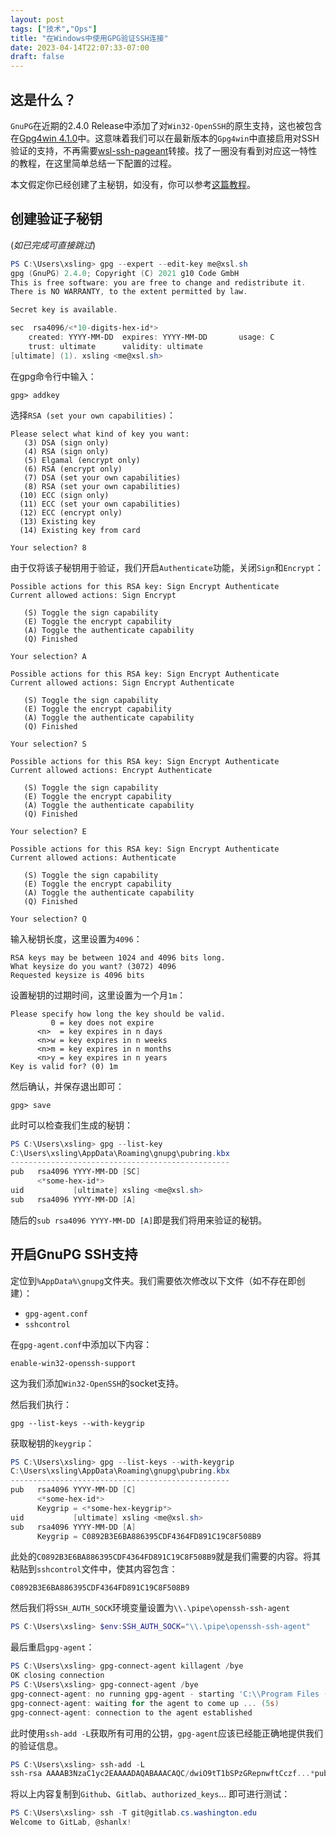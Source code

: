 ```yaml
---
layout: post
tags: ["技术","Ops"]
title: "在Windows中使用GPG验证SSH连接"
date: 2023-04-14T22:07:33-07:00
draft: false
---
```


## 这是什么？

`GnuPG`在近期的2.4.0 Release中添加了对`Win32-OpenSSH`的原生支持，这也被包含在[Gpg4win 4.1.0](https://lists.wald.intevation.org/pipermail/gpg4win-announce/2022/000099.html)中。这意味着我们可以在最新版本的`Gpg4win`中直接启用对SSH验证的支持，不再需要[wsl-ssh-pageant](https://github.com/benpye/wsl-ssh-pageant)转接。找了一圈没有看到对应这一特性的教程，在这里简单总结一下配置的过程。

本文假定你已经创建了主秘钥，如没有，你可以参考[这篇教程](https://docs.github.com/zh/authentication/managing-commit-signature-verification/generating-a-new-gpg-key)。

## 创建验证子秘钥

(*如已完成可直接跳过*)

 ```powershell
PS C:\Users\xsling> gpg --expert --edit-key me@xsl.sh
gpg (GnuPG) 2.4.0; Copyright (C) 2021 g10 Code GmbH
This is free software: you are free to change and redistribute it.
There is NO WARRANTY, to the extent permitted by law.

Secret key is available.

sec  rsa4096/<*10-digits-hex-id*>
     created: YYYY-MM-DD  expires: YYYY-MM-DD       usage: C
     trust: ultimate      validity: ultimate
[ultimate] (1). xsling <me@xsl.sh>
 ```

在gpg命令行中输入：

```
gpg> addkey
```

选择`RSA (set your own capabilities)`：

```
Please select what kind of key you want:
   (3) DSA (sign only)
   (4) RSA (sign only)
   (5) Elgamal (encrypt only)
   (6) RSA (encrypt only)
   (7) DSA (set your own capabilities)
   (8) RSA (set your own capabilities)
  (10) ECC (sign only)
  (11) ECC (set your own capabilities)
  (12) ECC (encrypt only)
  (13) Existing key
  (14) Existing key from card
```

```
Your selection? 8
```

由于仅将该子秘钥用于验证，我们开启`Authenticate`功能，关闭`Sign`和`Encrypt`：

```
Possible actions for this RSA key: Sign Encrypt Authenticate
Current allowed actions: Sign Encrypt

   (S) Toggle the sign capability
   (E) Toggle the encrypt capability
   (A) Toggle the authenticate capability
   (Q) Finished

Your selection? A

Possible actions for this RSA key: Sign Encrypt Authenticate
Current allowed actions: Sign Encrypt Authenticate

   (S) Toggle the sign capability
   (E) Toggle the encrypt capability
   (A) Toggle the authenticate capability
   (Q) Finished

Your selection? S

Possible actions for this RSA key: Sign Encrypt Authenticate
Current allowed actions: Encrypt Authenticate

   (S) Toggle the sign capability
   (E) Toggle the encrypt capability
   (A) Toggle the authenticate capability
   (Q) Finished

Your selection? E

Possible actions for this RSA key: Sign Encrypt Authenticate
Current allowed actions: Authenticate

   (S) Toggle the sign capability
   (E) Toggle the encrypt capability
   (A) Toggle the authenticate capability
   (Q) Finished

Your selection? Q
```

输入秘钥长度，这里设置为`4096`：

```
RSA keys may be between 1024 and 4096 bits long.
What keysize do you want? (3072) 4096
Requested keysize is 4096 bits
```

设置秘钥的过期时间，这里设置为一个月`1m`：

```
Please specify how long the key should be valid.
         0 = key does not expire
      <n>  = key expires in n days
      <n>w = key expires in n weeks
      <n>m = key expires in n months
      <n>y = key expires in n years
Key is valid for? (0) 1m
```

然后确认，并保存退出即可：

```
gpg> save
```

此时可以检查我们生成的秘钥：

```powershell
PS C:\Users\xsling> gpg --list-key
C:\Users\xsling\AppData\Roaming\gnupg\pubring.kbx
-------------------------------------------------
pub   rsa4096 YYYY-MM-DD [SC]
      <*some-hex-id*>
uid           [ultimate] xsling <me@xsl.sh>
sub   rsa4096 YYYY-MM-DD [A]
```

随后的`sub rsa4096 YYYY-MM-DD [A]`即是我们将用来验证的秘钥。

## 开启GnuPG SSH支持

定位到`%AppData%\gnupg`文件夹。我们需要依次修改以下文件（如不存在即创建）：

- `gpg-agent.conf`
- `sshcontrol`
  
在`gpg-agent.conf`中添加以下内容：

```
enable-win32-openssh-support
```

这为我们添加`Win32-OpenSSH`的socket支持。

然后我们执行：

```
gpg --list-keys --with-keygrip
```

获取秘钥的`keygrip`：

```powershell
PS C:\Users\xsling> gpg --list-keys --with-keygrip
C:\Users\xsling\AppData\Roaming\gnupg\pubring.kbx
-------------------------------------------------
pub   rsa4096 YYYY-MM-DD [C]
      <*some-hex-id*>
      Keygrip = <*some-hex-keygrip*>
uid           [ultimate] xsling <me@xsl.sh>
sub   rsa4096 YYYY-MM-DD [A]
      Keygrip = C0892B3E6BA886395CDF4364FD891C19C8F508B9
```

此处的`C0892B3E6BA886395CDF4364FD891C19C8F508B9`就是我们需要的内容。将其粘贴到`sshcontrol`文件中，使其内容包含：

```
C0892B3E6BA886395CDF4364FD891C19C8F508B9
```

然后我们将`SSH_AUTH_SOCK`环境变量设置为`\\.\pipe\openssh-ssh-agent`

```powershell
PS C:\Users\xsling> $env:SSH_AUTH_SOCK="\\.\pipe\openssh-ssh-agent"
```

最后重启`gpg-agent`：

```powershell
PS C:\Users\xsling> gpg-connect-agent killagent /bye
OK closing connection
PS C:\Users\xsling> gpg-connect-agent /bye
gpg-connect-agent: no running gpg-agent - starting 'C:\\Program Files (x86)\\GnuPG\\bin\\gpg-agent.exe'
gpg-connect-agent: waiting for the agent to come up ... (5s)
gpg-connect-agent: connection to the agent established
```

此时使用`ssh-add -L`获取所有可用的公钥，`gpg-agent`应该已经能正确地提供我们的验证信息。

```powershell
PS C:\Users\xsling> ssh-add -L
ssh-rsa AAAAB3NzaC1yc2EAAAADAQABAAACAQC/dwiO9tT1bSPzGRepnwftCczf...*public-key-omitted*...ZbeVRr4olZHjI6zrCyWpIN6xN5SZdWBWVrV (none)
```

将以上内容复制到`Github`、`Gitlab`、`authorized_keys`... 即可进行测试：

```powershell
PS C:\Users\xsling> ssh -T git@gitlab.cs.washington.edu
Welcome to GitLab, @shanlx!
```
